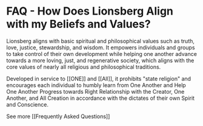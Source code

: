 # FAQ - How Does Lionsberg Align with my Beliefs and Values?

Lionsberg aligns with basic spiritual and philosophical values such as truth, love, justice, stewardship, and wisdom. It empowers individuals and groups to take control of their own development while helping one another advance towards a more loving, just, and regenerative society, which aligns with the core values of nearly all religious and philosophical traditions. 

Developed in service to [[ONE]] and [[All]], it prohibits "state religion" and encourages each individual to humbly learn from One Another and Help One Another Progress towards Right Relationship with the Creator, One Another, and All Creation in accordance with the dictates of their own Spirit and Conscience. 

See more [[Frequently Asked Questions]]  